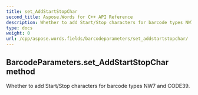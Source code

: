 ```yaml
---
title: set_AddStartStopChar
second_title: Aspose.Words for C++ API Reference
description: Whether to add Start/Stop characters for barcode types NW7 and CODE39. 
type: docs
weight: 0
url: /cpp/aspose.words.fields/barcodeparameters/set_addstartstopchar/
---
```

## BarcodeParameters.set_AddStartStopChar method


Whether to add Start/Stop characters for barcode types NW7 and CODE39.

